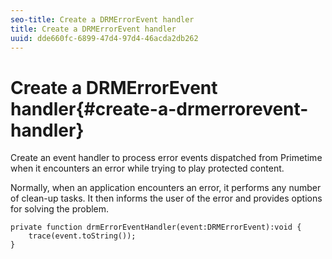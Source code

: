 ```yaml
---
seo-title: Create a DRMErrorEvent handler
title: Create a DRMErrorEvent handler
uuid: dde660fc-6899-47d4-97d4-46acda2db262
---
```


# Create a DRMErrorEvent handler{#create-a-drmerrorevent-handler}

Create an event handler to process error events dispatched from Primetime when it encounters an error while trying to play protected content.

   Normally, when an application encounters an error, it performs any number of clean-up tasks. It then informs the user of the error and provides options for solving the problem. 

   ```
   private function drmErrorEventHandler(event:DRMErrorEvent):void {  
       trace(event.toString());  
   } 
   ```

